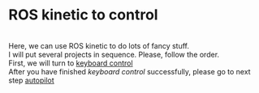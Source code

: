 ROS kinetic to control
==
<br> Here, we can use ROS kinetic to do lots of fancy stuff.
<br> I will put several projects in sequence. Please, follow the order.
<br> First, we will turn to [keyboard control](https://github.com/Shicheng-Liu/parrot_PSU/tree/master/control%20a%20physical%20drone/kinetic/keyboard%20control)
<br>After you have finished _keyboard control_ successfully, please go to next step [autopilot](https://github.com/Shicheng-Liu/parrot_PSU/tree/master/control%20a%20physical%20drone/kinetic/autopilot)
 
